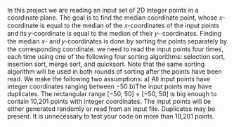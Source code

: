 In this project we are reading an input set of 2D integer points in a coordinate plane.
The goal is to find the median coordinate point, whose 𝑥-coordinate is equal to the median of
the 𝑥-coordinates of the input points and its 𝑦-coordinate is equal to the median of their 𝑦-
coordinates. Finding the median 𝑥- and 𝑦-coordinates is done by sorting the points separately
by the corresponding coordinate.
we need to read the input points four times, each time using one of the following four sorting
algorithms: selection sort, insertion sort, merge sort, and quicksort. Note that the same sorting
algorithm will be used in both rounds of sorting after the points have been read.
We make the following two assumptions:
a) All input points have integer coordinates ranging between −50
b)The input points may have duplicates.
The rectangular range [−50, 50] × [−50, 50] is big enough to contain 10,201 points with integer
coordinates. The input points will be either generated randomly or read from an input file.
Duplicates may be present. It is unnecessary to test your code on more than 10,201 points.
